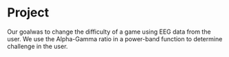# Project

Our goalwas to change the difficulty of a game using EEG data from the user. We use the Alpha-Gamma ratio in a power-band function to determine challenge in the user.
